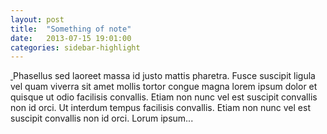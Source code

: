 ```yaml
---
layout: post
title:  "Something of note"
date:   2013-07-15 19:01:00
categories: sidebar-highlight
---
```


<a class="image image-left" href='{{ site.baseurl }}{{ page.url }}'>
    <img alt="" src="{{ site.baseurl }}/images/pic06c.jpg">
</a>
Phasellus sed laoreet massa id justo mattis pharetra. Fusce suscipit ligula vel quam viverra sit amet mollis tortor congue magna lorem ipsum dolor et quisque ut odio facilisis convallis. Etiam non nunc vel est suscipit convallis non id orci. Ut interdum tempus facilisis convallis. Etiam non nunc vel est suscipit convallis non id orci.
<!--more-->
Lorum ipsum...

